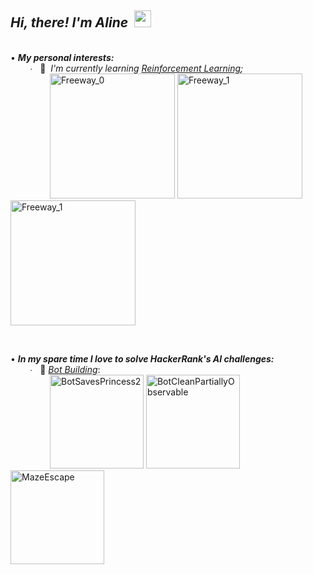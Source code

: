 ## *Hi, there! I'm Aline* &nbsp;<img src="https://user-images.githubusercontent.com/5679180/79618120-0daffb80-80be-11ea-819e-d2b0fa904d07.gif" width="27px">    
&nbsp;   
• ***My personal interests:***  
&nbsp; &nbsp; &nbsp; &nbsp; ∙ &nbsp; 👾 &nbsp;*I'm currently learning [Reinforcement Learning](https://github.com/AlmeidaAlin3/Project_DRL_Freeway_Game/blob/main/deep_freeway.ipynb);*  
&nbsp; &nbsp; &nbsp; &nbsp; &nbsp; &nbsp; &nbsp; &nbsp; [<img src="https://raw.githubusercontent.com/AlmeidaAlin3/Project_DRL_Freeway_Game/main/freeway_0.gif" title="Freeway_0" alt="Freeway_0" height="200">](https://github.com/AlmeidaAlin3/Project_DRL_Freeway_Game/blob/main/deep_freeway.ipynb)    [<img src="https://raw.githubusercontent.com/AlmeidaAlin3/Project_DRL_Freeway_Game/main/freeway_1.gif" title="Freeway_1" alt="Freeway_1" height="200">](https://github.com/AlmeidaAlin3/Project_DRL_Freeway_Game/blob/main/deep_freeway.ipynb)    [<img src="https://raw.githubusercontent.com/AlmeidaAlin3/Project_DRL_Freeway_Game/main/freeway_2.gif" title="Freeway_1" alt="Freeway_1" height="200">](https://github.com/AlmeidaAlin3/Project_DRL_Freeway_Game/blob/main/deep_freeway.ipynb)

&nbsp;  


• ***In my spare time I love to solve HackerRank's AI challenges:***  
&nbsp; &nbsp; &nbsp; &nbsp; ∙ &nbsp; 🤖 [*Bot Building*](https://github.com/AlmeidaAlin3/HackerRank_AI_Challenges):  
 &nbsp; &nbsp; &nbsp; &nbsp; &nbsp; &nbsp; &nbsp; &nbsp; [<img src="https://github.com/AlmeidaAlin3/HackerRank_Challenges_Artificial_Intelligence/blob/main/2_BotSavesPrincess2/BotSavesPrincess2.gif?raw=true" title="BotSavesPrincess2" alt="BotSavesPrincess2" height="150">](https://github.com/AlmeidaAlin3/HackerRank_AI_Challenges/blob/main/2_BotSavesPrincess2/BotSavesPrincess2.py)   [<img src="https://github.com/AlmeidaAlin3/HackerRank_Challenges_Artificial_Intelligence/blob/main/5_BotCleanPartiallyObservable/BotCleanPartiallyObservable.gif?raw=true" title="BotCleanPartiallyObservable" alt="BotCleanPartiallyObservable" height="150">](https://github.com/AlmeidaAlin3/HackerRank_AI_Challenges/blob/main/5_BotCleanPartiallyObservable/BotCleanPartiallyObservable.py)    [<img src="https://github.com/AlmeidaAlin3/HackerRank_Challenges_Artificial_Intelligence/blob/main/6_MazeEscape/MazeEscape.gif?raw=true" title="BotCleanPartiallyObservable" alt="MazeEscape" height="150">](https://github.com/AlmeidaAlin3/HackerRank_AI_Challenges/blob/main/6_MazeEscape/MazeEscape.py)
 

<!--
&nbsp; &nbsp; ∙ &nbsp; 👾 &nbsp;*Visit my [youtube channel](https://www.youtube.com/channel/UCSe5r5jc5cEywlVuRVOvd9Q) (amazing videos are coming soon!* 🥰 *).*  
-->
